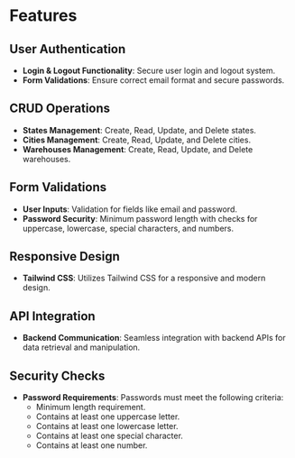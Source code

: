 # Features

## User Authentication
- **Login & Logout Functionality**: Secure user login and logout system.
- **Form Validations**: Ensure correct email format and secure passwords.

## CRUD Operations
- **States Management**: Create, Read, Update, and Delete states.
- **Cities Management**: Create, Read, Update, and Delete cities.
- **Warehouses Management**: Create, Read, Update, and Delete warehouses.

## Form Validations
- **User Inputs**: Validation for fields like email and password.
- **Password Security**: Minimum password length with checks for uppercase, lowercase, special characters, and numbers.

## Responsive Design
- **Tailwind CSS**: Utilizes Tailwind CSS for a responsive and modern design.

## API Integration
- **Backend Communication**: Seamless integration with backend APIs for data retrieval and manipulation.

## Security Checks
- **Password Requirements**: Passwords must meet the following criteria:
  - Minimum length requirement.
  - Contains at least one uppercase letter.
  - Contains at least one lowercase letter.
  - Contains at least one special character.
  - Contains at least one number.
